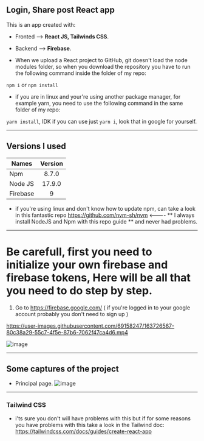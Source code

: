## Login, Share post React app

This is an app created with:

 * Fronted --> **React JS, Tailwinds CSS**.
 * Backend --> **Firebase**.
 
* When we upload a React project to GitHub, git doesn't load the node modules folder, so when you download the repository you have to run the following command inside the folder of my repo: 

` npm i ` or ` npm install `

* if you are in linux and your're using another package manager, for  example yarn, you need to use the following command in the same folder of my repo:

` yarn install `, IDK if you can use just ` yarn i `, look that in google for yourself.

***

## Versions I used

| Names         | Version       | 
| ------------- |:-------------:| 
| Npm           | 8.7.0         | 
| Node JS       | 17.9.0        |
| Firebase      | 9             |

* if you're using linux and don't know how to update npm, can take a look in this fantastic repo https://github.com/nvm-sh/nvm  <---- ** I always install NodeJS and Npm with this repo guide ** and never had problems.

***

# Be carefull, first you need to initialize your own firebase and firebase tokens, Here will be all that you need to do step by step.

1. Go to https://firebase.google.com/ ( if you're logged in to your google account probably you don't need to sign up )

https://user-images.githubusercontent.com/69158247/163726567-80c38a29-55c7-4f5e-87b6-7062f47ca4d6.mp4

![image](https://user-images.githubusercontent.com/69158247/163726635-6d256790-8521-431c-9021-813bc61a7ccf.png)


***

## Some captures of the project
* Principal page.
![image](https://user-images.githubusercontent.com/69158247/163722043-e34f0c68-12d3-4de5-89af-43e0ba34bed9.png)

***

### Tailwind CSS
* i'ts sure you don't will have problems with this but if for some reasons you have problems with this take a look in the Tailwind doc: https://tailwindcss.com/docs/guides/create-react-app

